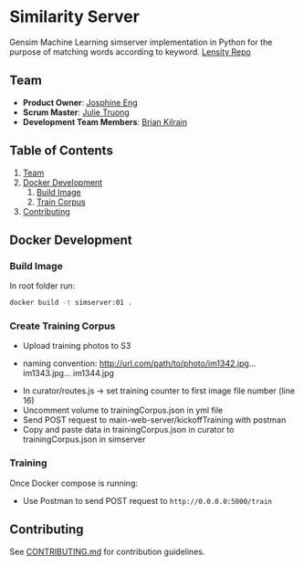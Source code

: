 # Similarity Server

Gensim Machine Learning simserver implementation in Python for the purpose of matching words according to keyword.
[Lensity Repo](https://github.com/preposterous-kumquat/preposterous-kumquat)

## Team

  - __Product Owner__: [Josphine Eng](https://github.com/ChirpingMermaid)
  - __Scrum Master__: [Julie Truong](https://github.com/Truong-Julie)
  - __Development Team Members__: [Brian Kilrain](https://github.com/bkilrain)

## Table of Contents

1. [Team](#team)
1. [Docker Development](#docker-development)
    1. [Build Image](#build-image)
    1. [Train Corpus](#train-corpus)
1. [Contributing](#contributing)

## Docker Development

### Build Image

In root folder run:
```sh
docker build -t simserver:01 .
```

### Create Training Corpus
- Upload training photos to S3
 * naming convention: http://url.com/path/to/photo/im1342.jpg... im1343.jpg... im1344.jpg
- In curator/routes.js -> set training counter to first image file number (line 16)
- Uncomment volume to trainingCorpus.json in yml file
- Send POST request to main-web-server/kickoffTraining with postman
- Copy and paste data in trainingCorpus.json in curator to trainingCorpus.json in simserver

### Training
Once Docker compose is running:
- Use Postman to send POST request to
``` http://0.0.0.0:5000/train ```

## Contributing

See [CONTRIBUTING.md](CONTRIBUTING.md) for contribution guidelines.
